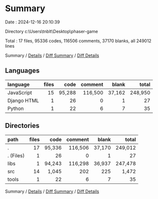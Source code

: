 # Summary

Date : 2024-12-16 20:10:39

Directory c:\\Users\\tnblt\\Desktop\\phaser-game

Total : 17 files,  95336 codes, 116506 comments, 37170 blanks, all 249012 lines

Summary / [Details](details.md) / [Diff Summary](diff.md) / [Diff Details](diff-details.md)

## Languages
| language | files | code | comment | blank | total |
| :--- | ---: | ---: | ---: | ---: | ---: |
| JavaScript | 15 | 95,288 | 116,500 | 37,162 | 248,950 |
| Django HTML | 1 | 26 | 0 | 1 | 27 |
| Python | 1 | 22 | 6 | 7 | 35 |

## Directories
| path | files | code | comment | blank | total |
| :--- | ---: | ---: | ---: | ---: | ---: |
| . | 17 | 95,336 | 116,506 | 37,170 | 249,012 |
| . (Files) | 1 | 26 | 0 | 1 | 27 |
| libs | 1 | 94,243 | 116,298 | 36,937 | 247,478 |
| src | 14 | 1,045 | 202 | 225 | 1,472 |
| tools | 1 | 22 | 6 | 7 | 35 |

Summary / [Details](details.md) / [Diff Summary](diff.md) / [Diff Details](diff-details.md)